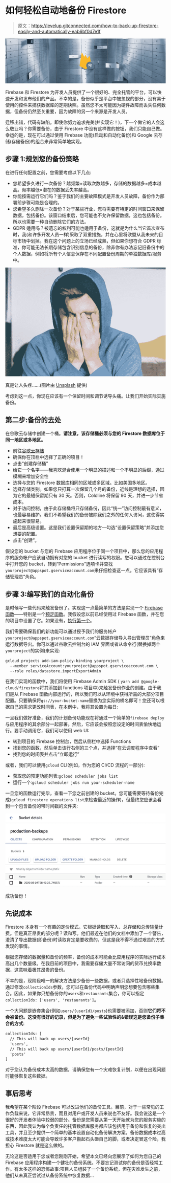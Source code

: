 # 如何轻松自动地备份 Firestore

> 原文：<https://levelup.gitconnected.com/how-to-back-up-firestore-easily-and-automatically-eab6bf0d7e1f>

![](img/7172dcfaf8144fc50d9ae57a089a67e8.png)

Firebase 和 Firestore 为开发人员提供了一个很好的、完全托管的平台，可以快速开发和发布他们的产品。不幸的是，备份似乎是平台中被忽视的部分，没有易于使用的控件来捕获数据库的定期快照。虽然您不太可能因为硬件故障而丢失任何数据，但备份仍然至关重要，因为故障的另一个来源是开发人员。

迁移出错，代码有缺陷。即使你努力追求完美(并实现它！)，下一个做它的人会这么敬业吗？你需要备份，由于 Firestore 中没有这样做的按钮，我们只能自己做。幸运的是，现在可以通过使用 Firebase 功能(启动和自动化备份)和 Google 云存储(存储备份)的组合来非常简单地实现。

## 步骤 1:规划您的备份策略

在进行任何配置之前，您需要考虑以下几点:

*   您希望多久进行一次备份？越频繁=读取次数越多，存储的数据越多=成本越高。频率越低=潜在的数据丢失率越高。
*   你能按需运行它们吗？鉴于我们的主要故障模式是开发人员故障，备份作为部署前步骤可能是合理的。
*   您希望多久删除一次备份？对于某些行业，您将需要有特定的时间窗口来保留数据，包括备份。该窗口结束后，您可能也不允许保留数据，这也包括备份。所以也需要一种自动删除它们的方法。
*   GDPR 适用吗？被遗忘的权利可能也适用于备份，这就是为什么当它首次宣布时，我(和许多开发人员一样)采取了双重措施，并在心里将欧盟从我未来的目标市场中划掉。我在这个问题上的立场已经成熟，但如果你想符合 GDPR 标准，你可能无法长期存储包含识别信息的备份，除非你有办法忘记旧备份中的个人数据，例如将所有个人信息保存在不同配置备份周期的单独数据库/服务中。

![](img/bd4af8c9f2c3fe8b97d062936fb11fcc.png)

真是让人头疼……(图片由 [Unsplash](https://unsplash.com/photos/sxQz2VfoFBE) 提供)

考虑到这一点，你现在应该有一个保留时间和调节诱导头痛。让我们开始实际实施备份。

## 第二步:备份的去处

在谷歌云存储中创建一个桶。**请注意，该存储桶必须与您的 Firestore 数据库位于同一地区或多地区。**

*   前往[谷歌云存储](https://console.cloud.google.com/storage/browser)
*   确保你在顶栏中选择了正确的项目！
*   点击“创建存储桶”
*   给它一个名字——我喜欢混合使用一个明显的描述和一个不明显的后缀，通过模糊来增加安全性
*   选择与您的 Firestore 数据库相同的区域或多区域。比如美国多地区。
*   选择存储类别。如果您只打算一次保留几个月的备份，近线是理想的选择，因为它的最短保留期只有 30 天。否则，Coldline 将保留 90 天，并进一步节省成本。
*   对于访问控制，由于此存储桶将只存储备份，因此“统一”访问控制最有意义，也最容易维护。我们不希望我们的备份被除我们之外的任何人访问，这使得实施起来很容易。
*   最后是高级设置。这是我们设置保留期的地方—勾选“设置保留策略”并添加您想要的配置。
*   点击“创建”。

假设您的 bucket 与您的 Firebase 应用程序位于同一个项目中，那么您的应用程序的服务帐户应该自动拥有对您的 bucket 进行读写的权限。您可以通过在控制台中打开您的 bucket，转到“Permissions”选项卡并查找`yourproject@appspot.gserviceaccount.com`来仔细检查这一点。它应该具有“存储管理员”角色。

## 步骤 3:编写我们的自动化备份

是时候写一些代码来触发备份了。实现这一点最简单的方法是实现一个 [Firebase 函数](https://firebase.google.com/docs/functions/)——特别是一个[预定函数](https://firebase.google.com/docs/functions/schedule-functions)。我假设您以前已经使用过 Firebase 函数，并在您的项目中设置了它。如果没有，[执行第一个](https://firebase.google.com/docs/functions/get-started)。

我们需要确保我们的新功能可以通过授予我们的服务帐户`yourproject@appspot.gserviceaccount.com`“云数据存储导入导出管理员”角色来运行数据导出。你可以通过谷歌云控制台的 IAM 界面或者从命令行(替换掉两个`yourproject`的实例)来实现:

```
gcloud projects add-iam-policy-binding yourproject \
  --member serviceAccount:yourproject@appspot.gserviceaccount.com \
  --role roles/datastore.importExportAdmin
```

在我们实现的函数中，我们将使用 Firebase Admin SDK ( `yarn add @google-cloud/firestore`将其添加到 functions 项目中)来触发备份作业的创建。由于我们是从 Firebase 函数内部运行的，所以我们可以从环境中获得所需的大部分项目配置。只要确保将`gs://your-bucket-name`替换为您实际的桶名即可！您还可以根据自己的需求更改时间表，在本例中，我将其设置为每日:

一旦我们做好准备，我们的计划备份功能现在将通过一个简单的`firebase deploy`与应用程序的其余部分一起部署。然后，它应该会按照您设定的时间表愉快地运行。要手动调用它，我们可以使用 web UI:

*   转到项目的 Firebase 控制台，然后从侧栏中选择 Functions
*   找到您的函数，然后单击该行右侧的三个点，并选择“在云调度程序中查看”
*   找到您的时间表并点击“立即运行”

或者，我们可以使用`gcloud` CLI(例如，作为您的 CI/CD 流程的一部分):

*   获取您的预定功能列表:`gcloud scheduler jobs list`
*   运行一个:`gcloud scheduler jobs run your-scheduler-name`

一旦您的函数运行完毕，查看一下您之前创建的 bucket。您可能需要等待备份完成(`gcloud firestore operations list`来检查最近的操作)，但最终您应该会看到一个包含备份的带时间戳的文件夹:

![](img/52de4d7e2c17ac7c1cfc286d1b7c3f67.png)

成功备份！

## 先说成本

Firestore 本身有一个有趣的定价模式。它根据读取和写入、总存储和总传输量计费。但是真正昂贵的部分呢？读和写。他们最近在他们的文档中添加了一个警告，澄清了导出数据(即备份)时读取肯定是要收费的，但这是我不得不通过艰苦的方式发现的事情。

根据您存储的数据量和备份的频率，备份的成本可能会比应用程序的实际运行成本高出几个数量级。在我目前的项目中，我需要存储大量不常访问的货币兑换率数据，这意味着极其昂贵的备份。

不幸的是，现阶段唯一的解决方法是少备份一些数据，或者只选择性地备份数据。通过修改`collectionIds`参数，您可以在备份代码中明确声明您想要包含哪些集合。因此，如果你只想备份你的`users`和`restaurants`集合，你可以指定`collectionIds: ['users', 'restaurants']`。

一个大问题是嵌套集合(例如`users/{userId}/posts`)也需要被添加，否则**它们将不会被备份。**这没有很好的记录，但是为了避免一些试验性的&错误**这是您备份子集合的方式**:

```
collectionIds: [
  // This will back up users/{userId}
  'users',
  // This will back up users/{userId}/posts/{postId}
  'posts'
]
```

对于您认为备份成本太高的数据，请确保您有一个灾难恢复计划，以便在出现问题时能够恢复这些数据。

## 事后思考

我希望在某个阶段 Firebase 可以改进他们的备份工具。目前，对于一些常见的工作负载来说，它非常昂贵，而且对用户或开发人员来说也不友好。我会说这是一个很好的开发者体验中较弱的部分。备份是您需要从第一天开始就为您的服务实施的东西，因此我认为每个负责任的托管数据库服务都应该包括用于备份和恢复的突出工具，并且至少提供一个简单的基本设置自动化备份解决方案。备份数据成本过高或技术难度太大可能会导致许多客户搬起石头砸自己的脚，或者决定冒这个险，我担心 Firestore 就是这么做的。

无论这是否适用于您或者您刚刚开始，希望本文已经向您展示了如何为您自己的 Firebase 应用程序构建一个健壮的备份系统。不要忘记测试你的备份是否经常工作。有太多这样的恐怖故事:项目人员组装了一个备份系统，但在灾难发生之前，他们从未真正尝试过从备份系统中恢复数据…
